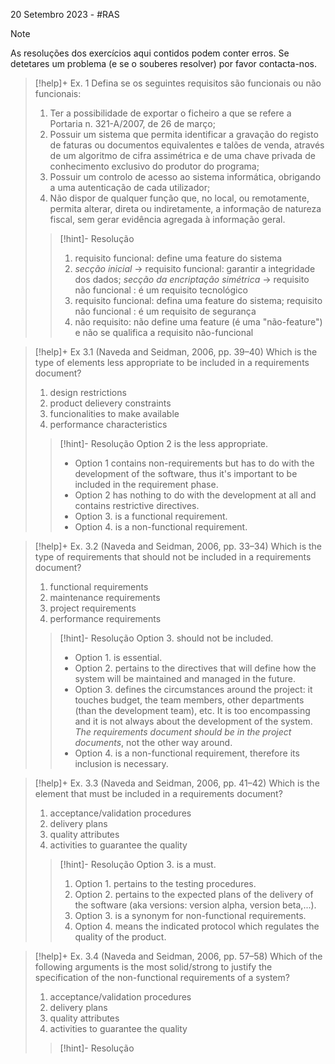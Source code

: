 20 Setembro 2023 - #RAS

> [!note]
> As resoluções dos exercícios aqui contidos podem conter erros. Se detetares um problema (e se o souberes resolver) por favor contacta-nos.


>[!help]+ Ex. 1
>Defina se os seguintes requisitos são funcionais ou não funcionais:
>1. Ter a possibilidade de exportar o ficheiro a que se refere a Portaria n. 321-A/2007, de 26 de março;
>2. Possuir um sistema que permita identificar a gravação do registo de faturas ou documentos equivalentes e talões de venda, através de um algoritmo de cifra assimétrica e de uma chave privada de conhecimento exclusivo do produtor do programa;
>3. Possuir um controlo de acesso ao sistema informática, obrigando a uma autenticação de cada utilizador;
>4. Não dispor de qualquer função que, no local, ou remotamente, permita alterar, direta ou indiretamente, a informação de natureza fiscal, sem gerar evidência agregada à informação geral.
>   
>   >[!hint]- Resolução
>   >1. requisito funcional: define uma feature do sistema
>   >2. *secção inicial* -> requisito funcional: garantir a integridade dos dados; *secção da encriptação simétrica* -> requisito não funcional : é um requisito tecnológico
>   >3. requisito funcional: defina uma feature do sistema; requisito não funcional :  é um requisito de segurança
>   >4. não requisito: não define uma feature (é uma "não-feature") e não se qualifica a requisito não-funcional


>[!help]+ Ex 3.1 (Naveda and Seidman, 2006, pp. 39–40)
> Which is the type of elements less appropriate to be included in a requirements document?
>1. design restrictions
>2. product delievery constraints
>3. funcionalities to make available
>4. performance characteristics
>   
>>[!hint]- Resolução
>>Option 2 is the less appropriate.
>>
>>- Option 1 contains non-requirements but has to do with the development of the software, thus it's important to be included in the requirement phase.
>>- Option 2 has nothing to do with the development at all and contains restrictive directives.
>>- Option 3. is a functional requirement.
>>- Option 4. is a non-functional requirement.


>[!help]+ Ex. 3.2 (Naveda and Seidman, 2006, pp. 33–34)
>Which is the type of requirements that should not be included in a requirements document?
>
>1. functional requirements
>2. maintenance requirements
>3. project requirements
>4. performance requirements
>   
>>[!hint]- Resolução
>>Option 3. should not be included.
>>
>>- Option 1. is essential.
>>- Option 2. pertains to the directives that will define how the system will be maintained and managed in the future.
>>- Option 3. defines the circumstances around the project: it touches budget, the team members, other departments (than the development team), etc. It is too encompassing and it is not always about the development of the system. *The requirements document should be in the project documents*, not the other way around.
>>- Option 4. is a non-functional requirement, therefore  its inclusion is necessary.


>[!help]+ Ex. 3.3 (Naveda and Seidman, 2006, pp. 41–42)
>Which is the element that must be included in a requirements document?
>
>1. acceptance/validation procedures
>2. delivery plans
>3. quality attributes
>4. activities to guarantee the quality
>   
>>[!hint]- Resolução
>>Option 3. is a must.
>>
>>1. Option 1. pertains to the testing procedures.
>>2. Option 2. pertains to the expected plans of the delivery of the software (aka versions: version alpha, version beta,...).
>>3. Option 3. is a synonym for non-functional requirements.
>>4. Option 4. means the indicated protocol which regulates the quality of the product.


>[!help]+ Ex. 3.4 (Naveda and Seidman, 2006, pp. 57–58)
>Which of the following arguments is the most solid/strong to justify the specification of the non-functional requirements of a system?
>
>1. acceptance/validation procedures
>2. delivery plans
>3. quality attributes
>4. activities to guarantee the quality
>   
>>[!hint]- Resolução
>>
>>
>>
>>
>>
>>
>>
>>
>>
>
